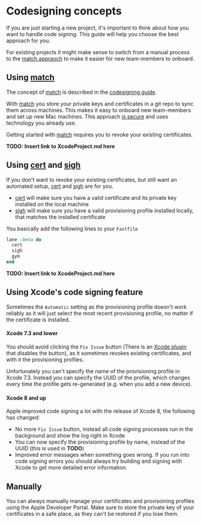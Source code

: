 # Codesigning concepts

If you are just starting a new project, it's important to think about how you want to handle code signing. This guide will help you choose the best approach for you.

For existing projects it might make sense to switch from a manual process to the [match appraoch](https://codesigning.guide) to make it easier for new team-members to onboard.

## Using [match](https://fastlane.tools/match)

The concept of [match](https://fastlane.tools/match) is described in the [codesigning guide](https://codesigning.guide). 

With [match](https://fastlane.tools/match) you store your private keys and certificates in a git repo to sync them across machines. This makes it easy to onboard new team-members and set up new Mac machines. This approach [is secure](https://github.com/fastlane/fastlane/tree/master/match#is-this-secure) and uses technology you already use.

Getting started with [match](https://fastlane.tools/match) requires you to revoke your existing certificates.

**TODO: Insert link to XcodeProject.md here**

## Using [cert](https://fastlane.tools/cert) and [sigh](https://fastlane.tools/sigh)

If you don't want to revoke your existing certificates, but still want an automated setup, [cert](https://fastlane.tools/cert) and [sigh](https://fastlane.tools/sigh) are for you. 

- [cert](https://fastlane.tools/cert) will make sure you have a valid certificate and its private key installed on the local machine
- [sigh](https://fastlane.tools/sigh) will make sure you have a valid provisioning profile installed locally, that matches the installed certificate

You basically add the following lines to your `Fastfile`

```ruby
lane :beta do
  cert
  sigh
  gym
end
```

**TODO: Insert link to XcodeProject.md here**

## Using Xcode's code signing feature

Sometimes the `Automatic` setting as the provisioning profile doesn't work reliably as it will just select the most recent provisioning profile, no matter if the certificate is installed. 

#### Xcode 7.3 and lower

You should avoid clicking the `Fix Issue` button (There is an [Xcode plugin](https://github.com/neonichu/FixCode#readme) that disables the button), as it sometimes revokes existing certificates, and with it the provisioning profiles.

Unfortunately you can't specify the name of the provisioning profile in Xcode 7.3. Instead you can specify the UUID of the profile, which changes every time the profile gets re-generated (e.g. when you add a new device).


#### Xcode 8 and up

Apple improved code signing a lot with the release of Xcode 8, the following has changed:

- No more `Fix Issue` button, instead all code signing processes run in the background and show the log right in Xcode
- You can now specify the provisioning profile by name, instead of the UUID (this is used in **TODO**)
- Improved error messages when something goes wrong. If you run into code signing errors you should always try building and signing with Xcode to get more detailed error information.

## Manually

You can always manually manage your certificates and provisoining profiles using the Apple Developer Portal. Make sure to store the private key of your certificates in a safe place, as they can't be restored if you lose them. 
